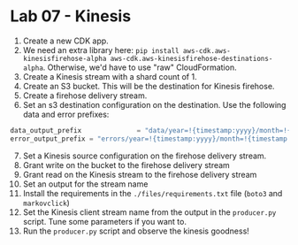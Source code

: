 # Lab 07 - Kinesis

1. Create a new CDK app.
1. We need an extra library here: `pip install aws-cdk.aws-kinesisfirehose-alpha aws-cdk.aws-kinesisfirehose-destinations-alpha`. Otherwise, we'd have to use "raw" CloudFormation.
1. Create a Kinesis stream with a shard count of 1.
1. Create an S3 bucket. This will be the destination for Kinesis firehose.
1. Create a firehose delivery stream.
1. Set an s3 destination configuration on the destination. Use the following data and error prefixes:

```python
data_output_prefix              = "data/year=!{timestamp:yyyy}/month=!{timestamp:MM}/day=!{timestamp:dd}/hour=!{timestamp:HH}/"
error_output_prefix = "errors/year=!{timestamp:yyyy}/month=!{timestamp:MM}/day=!{timestamp:dd}/hour=!{timestamp:HH}/!{firehose:error-output-type}/"
```

7. Set a Kinesis source configuration on the firehose delivery stream.
1. Grant write on the bucket to the firehose delivery stream
1. Grant read on the Kinesis stream to the firehose delivery stream
1. Set an output for the stream name
1. Install the requirements in the `./files/requirements.txt` file (`boto3` and `markovclick`)
1. Set the Kinesis client stream name from the output in the `producer.py` script. Tune some parameters if you want to.
1. Run the `producer.py` script and observe the kinesis goodness!
